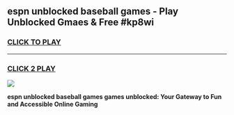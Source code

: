 
## espn unblocked baseball games - Play Unblocked Gmaes & Free #kp8wi
<h3>
<a href="https://news.freeplayer.one?title=espn_unblocked_baseball_games&ref=03M">CLICK TO PLAY</a></h3>
<hr>

<h3>
<a href="https://news.freeplayer.one?title=espn_unblocked_baseball_games&ref=03M">CLICK 2 PLAY</a>
  
</h3>

<a href="https://news.freeplayer.one?title=espn_unblocked_baseball_games&ref=03M"><img src="https://clearcache.store/games.png"></a>


**espn unblocked baseball games games unblocked: Your Gateway to Fun and Accessible Online Gaming**
